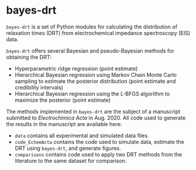# bayes-drt
`bayes-drt` is a set of Python modules for calculating the distribution of relaxation times (DRT) from electrochemical impedance spectroscopy (EIS) data.

`bayes-drt` offers several Bayesian and pseudo-Bayesian methods for obtaining the DRT:
* Hyperparametric ridge regression (point estimate)
* Hierarchical Bayesian regression using Markov Chain Monte Carlo sampling to estimate the posterior distribution (point estimate and credibility intervals)
* Hierarchical Bayesian regression using the L-BFGS algorithm to maximize the posterior (point estimate)

The methods implemented in `bayes-drt` are the subject of a manuscript submitted to *Electrochimica Acta* in Aug. 2020. All code used to generate the results in the manuscript are available here:
* `data` contains all experimental and simulated data files.
* `code_EchemActa` contains the code used to simulate data, estimate the DRT using `bayes-drt`, and generate figures.
* `comparisons` contains code used to apply two DRT methods from the literature to the same dataset for comparison.
